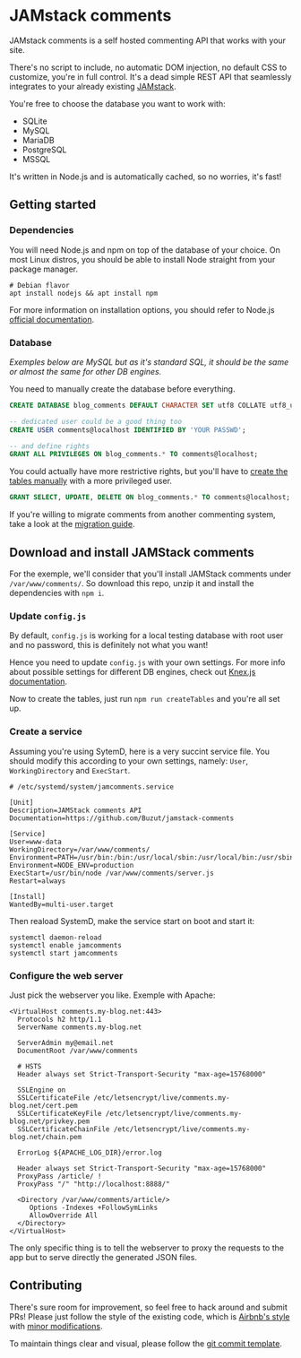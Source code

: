 # JAMstack comments
JAMstack comments is a self hosted commenting API that works with your site.

There's no script to include, no automatic DOM injection, no default CSS to customize, you're in full control. It's a dead simple REST API that seamlessly integrates to your already existing [JAMstack](https://jamstack.org/).

You're free to choose the database you want to work with:

* SQLite
* MySQL
* MariaDB
* PostgreSQL
* MSSQL

It's written in Node.js and is automatically cached, so no worries, it's fast!

## Getting started

### Dependencies
You will need Node.js and npm on top of the database of your choice. On most Linux distros, you should be able to install Node straight from your package manager.

```shell
# Debian flavor
apt install nodejs && apt install npm
```

For more information on installation options, you should refer to Node.js [official documentation](https://nodejs.org/en/).

### Database
_Exemples below are MySQL but as it's standard SQL, it should be the same or almost the same for other DB engines._

You need to manually create the database before everything.

```sql
CREATE DATABASE blog_comments DEFAULT CHARACTER SET utf8 COLLATE utf8_unicode_ci;

-- dedicated user could be a good thing too
CREATE USER comments@localhost IDENTIFIED BY 'YOUR PASSWD';

-- and define rights
GRANT ALL PRIVILEGES ON blog_comments.* TO comments@localhost;
```

You could actually have more restrictive rights, but you'll have to [create the tables manually](./tables.sql) with a more privileged user.

```sql
GRANT SELECT, UPDATE, DELETE ON blog_comments.* TO comments@localhost;
```

If you're willing to migrate comments from another commenting system, take a look at the [migration guide](./migrate.md).

## Download and install JAMStack comments
For the exemple, we'll consider that you'll install JAMStack comments under `/var/www/comments/`.
So download this repo, unzip it and install the dependencies with `npm i`.

### Update `config.js`
By default, `config.js` is working for a local testing database with root user and no password, this is definitely not what you want!

Hence you need to update `config.js` with your own settings. For more info about possible settings for different DB engines, check out [Knex.js documentation](https://knexjs.org/#Installation-client).

Now to create the tables, just run `npm run createTables` and you're all set up.

### Create a service
Assuming you're using SytemD, here is a very succint service file. You should modify this according to your own settings, namely: `User`, `WorkingDirectory` and `ExecStart`.

```shell
# /etc/systemd/system/jamcomments.service

[Unit]
Description=JAMStack comments API
Documentation=https://github.com/Buzut/jamstack-comments

[Service]
User=www-data
WorkingDirectory=/var/www/comments/
Environment=PATH=/usr/bin:/bin:/usr/local/sbin:/usr/local/bin:/usr/sbin:/usr/bin
Environment=NODE_ENV=production
ExecStart=/usr/bin/node /var/www/comments/server.js
Restart=always

[Install]
WantedBy=multi-user.target
```

Then reaload SystemD, make the service start on boot and start it:

```shell
systemctl daemon-reload
systemctl enable jamcomments
systemctl start jamcomments
```

### Configure the web server
Just pick the webserver you like. Exemple with Apache:

```shell
<VirtualHost comments.my-blog.net:443>
  Protocols h2 http/1.1
  ServerName comments.my-blog.net

  ServerAdmin my@email.net
  DocumentRoot /var/www/comments

  # HSTS
  Header always set Strict-Transport-Security "max-age=15768000"

  SSLEngine on
  SSLCertificateFile /etc/letsencrypt/live/comments.my-blog.net/cert.pem
  SSLCertificateKeyFile /etc/letsencrypt/live/comments.my-blog.net/privkey.pem
  SSLCertificateChainFile /etc/letsencrypt/live/comments.my-blog.net/chain.pem

  ErrorLog ${APACHE_LOG_DIR}/error.log

  Header always set Strict-Transport-Security "max-age=15768000"
  ProxyPass /article/ !
  ProxyPass "/" "http://localhost:8888/"

  <Directory /var/www/comments/article/>
     Options -Indexes +FollowSymLinks
     AllowOverride All
  </Directory>
</VirtualHost>
```

The only specific thing is to tell the webserver to proxy the requests to the app but to serve directly the generated JSON files.

## Contributing
There's sure room for improvement, so feel free to hack around and submit PRs!
Please just follow the style of the existing code, which is [Airbnb's style](http://airbnb.io/javascript/) with [minor modifications](.eslintrc).

To maintain things clear and visual, please follow the [git commit template](https://github.com/Buzut/git-emojis-hook).
